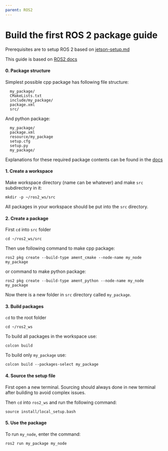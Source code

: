 ```yaml
---
parent: ROS2
---
```


# Build the first ROS 2 package guide
Prerequisites are to setup ROS 2 based on [jetson-setup.md](https://github.com/CatScanners/find-my-kitten/blob/main/jetson-setup.md)

This guide is based on [ROS2 docs](https://docs.ros.org/en/humble/Tutorials/Beginner-Client-Libraries/Creating-Your-First-ROS2-Package.html)

#### 0. Package structure

Simplest possible cpp package has following file structure:
```
  my_package/
  CMakeLists.txt
  include/my_package/
  package.xml
  src/
```
And python package:
```
  my_package/
  package.xml
  resource/my_package
  setup.cfg
  setup.py
  my_package/

```
Explanations for these required package contents can be found in the [docs](https://docs.ros.org/en/humble/Tutorials/Beginner-Client-Libraries/Creating-Your-First-ROS2-Package.html)

#### 1. Create a workspace

Make workspace directory (name can be whatever) and make `src` subdirectory in it:
```
mkdir -p ~/ros2_ws/src
```

All packages in your workspace should be put into the `src` directory.



#### 2. Create a package
First `cd` into `src` folder
```
cd ~/ros2_ws/src
```
Then use following command to make cpp package:
```
ros2 pkg create --build-type ament_cmake --node-name my_node my_package
```
or command to make python package:
```
ros2 pkg create --build-type ament_python --node-name my_node my_package
```
Now there is a new folder in `src` directory called `my_package`.

#### 3. Build packages
`cd` to the root folder
```
cd ~/ros2_ws
```
To build all packages in the workspace use:
```
colcon build
```
To build only `my_package` use:
```
colcon build --packages-select my_package
```
#### 4. Source the setup file
First open a new terminal. Sourcing should always done in new terminal after building to avoid complex issues.

Then `cd` into `ros2_ws` and run the following command:
```
source install/local_setup.bash
```
#### 5. Use the package
To run `my_node`, enter the command:
```
ros2 run my_package my_node
```